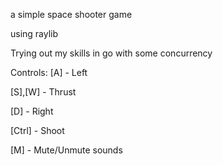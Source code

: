 a simple space shooter game

using raylib 

Trying out my skills in go with some concurrency

Controls:
[A] - Left

[S],[W] - Thrust

[D] - Right

[Ctrl] - Shoot

[M] - Mute/Unmute sounds
